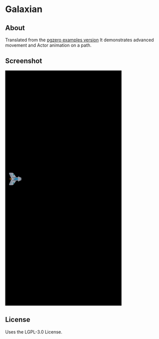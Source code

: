 # Galaxian

## About
Translated from the [pgzero examples version](https://github.com/lordmauve/pgzero/blob/master/examples/basic/galaxian.py) It demonstrates advanced movement and Actor animation on a path.

## Screenshot
![](galaxian_screenshot.png)

## License
Uses the LGPL-3.0 License.

